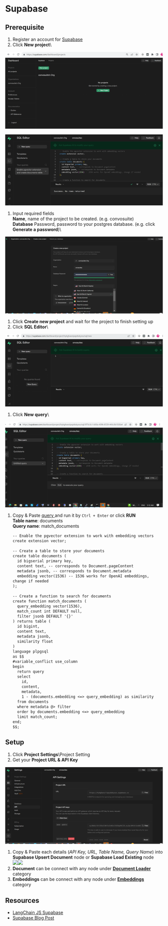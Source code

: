 # Supabase

## Prerequisite

1. Register an account for [Supabase](https://supabase.com/)
2. Click **New project**\\

![](<../.gitbook/assets/image (14).png>)

![](<../.gitbook/assets/image (25).png>)

1. Input required fields\
   **Name**, name of the project to be created. (e.g. convosuite)\
   **Database** Password, password to your postgres database. (e.g. click **Generate a password**)\\

![](<../.gitbook/assets/image (17).png>)

1. Click **Create new project** and wait for the project to finish setting up
2. Click **SQL Editor**\\

![](<../.gitbook/assets/image (20).png>)

1. Click **New query**\\

![](<../.gitbook/assets/image (24).png>)

1.  Copy & Paste [query ](https://js.langchain.com/docs/modules/indexes/vector\_stores/integrations/supabase#create-a-table-and-search-function-in-your-database)and run it by `Ctrl + Enter` or click **RUN**\
    **Table name**: documents\
    **Query name**: match\_documents

    ```plsql
    -- Enable the pgvector extension to work with embedding vectors
    create extension vector;

    -- Create a table to store your documents
    create table documents (
      id bigserial primary key,
      content text, -- corresponds to Document.pageContent
      metadata jsonb, -- corresponds to Document.metadata
      embedding vector(1536) -- 1536 works for OpenAI embeddings, change if needed
    );

    -- Create a function to search for documents
    create function match_documents (
      query_embedding vector(1536),
      match_count int DEFAULT null,
      filter jsonb DEFAULT '{}'
    ) returns table (
      id bigint,
      content text,
      metadata jsonb,
      similarity float
    )
    language plpgsql
    as $$
    #variable_conflict use_column
    begin
      return query
      select
        id,
        content,
        metadata,
        1 - (documents.embedding <=> query_embedding) as similarity
      from documents
      where metadata @> filter
      order by documents.embedding <=> query_embedding
      limit match_count;
    end;
    $$;

    ```

## Setup

1. Click **Project Settings**\Project Setting
2. Get your **Project URL & API Key**

![](<../.gitbook/assets/image (28).png>)

1. Copy & Paste each details (_API Key, URL, Table Name, Query Name_) into **Supabase Upsert Document** node or **Supabase Load Existing** node\
   ![](<../.gitbook/assets/image (21) (1) (1).png>)![](<../.gitbook/assets/image (29) (1).png>)
2. **Document** can be connect with any node under [**Document Loader**](../document-loaders.md) category
3. **Embeddings** can be connect with any node under [**Embeddings** ](../embeddings.md)category

## Resources

* [LangChain JS Supabase](https://js.langchain.com/docs/modules/indexes/vector\_stores/integrations/supabase)
* [Supabase Blog Post](https://supabase.com/blog/openai-embeddings-postgres-vector)
